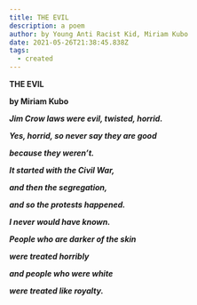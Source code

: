```yaml
---
title: THE EVIL
description: a poem
author: by Young Anti Racist Kid, Miriam Kubo
date: 2021-05-26T21:38:45.838Z
tags:
  - created
---
```

**THE EVIL**

**by Miriam Kubo** 

***Jim Crow laws were evil, twisted, horrid.***

***Yes, horrid, so never say they are good***

***because they weren’t.***  

***It started with the Civil War,***

***and then the segregation,***

***and so the protests happened.*** 

***I never would have known.*** 

***People who are darker of the skin***

***were treated horribly*** 

***and people who were white***

***were treated like royalty.***